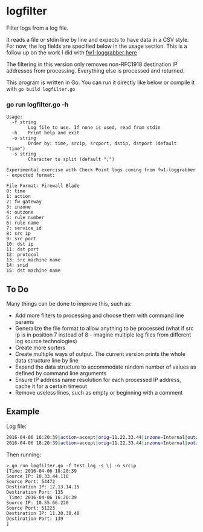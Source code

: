 # logfilter
Filter logs from a log file.

It reads a file or stdin line by line and expects to have data in a CSV style. For now, the log fields are specified below in the usage section. This is a follow up on the work I did with [fw1-loggrabber here](http://gammenion.github.io/post/fw1-loggrabber/)

The filtering in this version only removes non-RFC1918 destination IP addresses from processing. Everything else is processed and returned.

This program is written in Go. You can run it directly like below or compile it with `go build logfilter.go`

### go run logfilter.go -h

```
Usage:
  -f string
    	Log file to use. If none is used, read from stdin
  -h	Print help and exit
  -o string
    	Order by: time, srcip, srcport, dstip, dstport (default "time")
  -s string
    	Character to split (default ";")

Experimental exercise with Check Point logs coming from fw1-loggrabber - expected format:

File Format: Firewall Blade
0: time
1: action
2: fw gateway
3: inzone
4: outzone
5: rule number
6: rule name
7: service_id
8: src ip
9: src port
10: dst ip
11: dst port
12: protocol
13: src machine name
14: snid
15: dst machine name
```

## To Do
Many things can be done to improve this, such as:

* Add more filters to processing and choose them with command line params
* Generalize the file format to allow anything to be processed (what if src ip is in position 7 instead of 8 - imagine multiple log files from different log source technologies)
* Create more sorters
* Create multiple ways of output. The current version prints the whole data structure line by line
* Expand the data structure to accommodate random number of values as defined by command line arguments
* Ensure IP address name resolution for each processed IP address, cache it for a certain timeout
* Remove useless lines, such as empty or beginning with a comment

## Example
Log file:  
```bash
2016-04-06 16:20:39|action=accept|orig=11.22.33.44|inzone=Internal|outzone=Internal|rule=31|rule_name=random rule name|service_id=RPC|10.55.66.220|51223|11.20.30.40|139|proto=tcp|src_machine_name=mymachine@gama.int|snid=xxxxxx|dst_machine_name=hismachine@gama.int
2016-04-06 18:20:39|action=accept|orig=11.22.33.44|inzone=Internal|outzone=Internal|rule=31|rule_name=random rule name|service_id=MS_135|10.33.44.110|54472|12.13.14.15|135|proto=tcp|src_machine_name=mymachine@gama.int|snid=xxxxx|dst_machine_name=hismachine@gama.int
```

Then running:  
```
> go run logfilter.go -f test.log -s \| -o srcip
[Time: 2016-04-06 18:20:39
Source IP: 10.33.44.110
Source Port: 54472
Destination IP: 12.13.14.15
Destination Port: 135
 Time: 2016-04-06 16:20:39
Source IP: 10.55.66.220
Source Port: 51223
Destination IP: 11.20.30.40
Destination Port: 139
]
```
